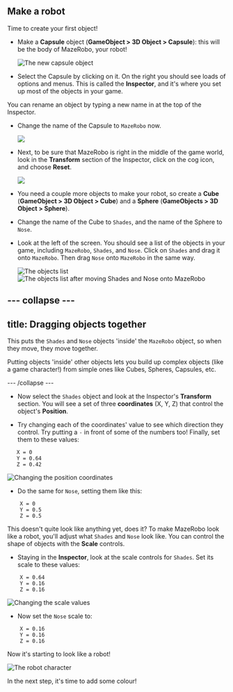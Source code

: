 ## Make a robot

Time to create your first object!

+ Make a **Capsule** object \(**GameObject > 3D Object > Capsule**\): this will be the body of MazeRobo, your robot!

  ![The new capsule object](images/step4_capsule.png)

+ Select the Capsule by clicking on it. On the right you should see loads of options and menus. This is called the **Inspector**, and it's where you set up most of the objects in your game.

You can rename an object by typing a new name in at the top of the Inspector.

+ Change the name of the Capsule to `MazeRobo` now.

  ![](images/step4_rename.png)

+ Next, to be sure that MazeRobo is right in the middle of the game world, look in the **Transform** section of the Inspector, click on the cog icon, and choose **Reset**.

  ![](images/step4_Transform.png)
  
+ You need a couple more objects to make your robot, so create a **Cube** \(**GameObject > 3D Object > Cube**\) and a **Sphere** \(**GameObjects > 3D Object > Sphere**\).

+ Change the name of the Cube to `Shades`, and the name of the Sphere to `Nose`.

+ Look at the left of the screen. You should see a list of the objects in your game, including `MazeRobo`, `Shades`, and `Nose`. Click on `Shades` and drag it onto `MazeRobo`. Then drag `Nose` onto `MazeRobo` in the same way.

  ![The objects list](images/step4_moveObjects.png)
  ![The objects list after moving Shades and Nose onto MazeRobo](images/step4_afterMove.png)

--- collapse ---
---
title: Dragging objects together
---

This puts the `Shades` and `Nose` objects 'inside' the `MazeRobo` object, so when they move, they move together. 

Putting objects 'inside' other objects lets you build up complex objects \(like a game character!\) from simple ones like Cubes, Spheres, Capsules, etc.

--- /collapse ---

+ Now select the `Shades` object and look at the Inspector's **Transform** section. You will see a set of three **coordinates**  \(X, Y, Z\) that control the object's **Position**.

+ Try changing each of the coordinates' value to see which direction they control. Try putting a `-` in front of some of the numbers too! Finally, set them to these values:
```
   X = 0
   Y = 0.64
   Z = 0.42
```
  ![Changing the position coordinates](images/step4_TransformPosition.png)

+ Do the same for `Nose`, setting them like this:
```
    X = 0
    Y = 0.5
    Z = 0.5
```
This doesn't quite look like anything yet, does it? To make MazeRobo look like a robot, you'll adjust what `Shades` and `Nose` look like. You can control the shape of objects with the **Scale** controls.

+ Staying in the **Inspector**, look at the scale controls for `Shades`. Set its scale to these values:
```
    X = 0.64
    Y = 0.16
    Z = 0.16
```
  ![Changing the scale values](images/step4_TransformScale.png)

+ Now set the `Nose` scale to:
```
    X = 0.16
    Y = 0.16
    Z = 0.16
```
Now it's starting to look like a robot!

  ![The robot character](images/step4_robot.png)
  
In the next step, it's time to add some colour!
